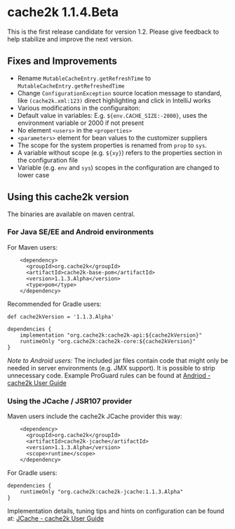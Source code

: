 # cache2k 1.1.4.Beta

This is the first release candidate for version 1.2. Please give feedback to help
stabilize and improve the next version.
   
## Fixes and Improvements

- Rename `MutableCacheEntry.getRefreshTime` to `MutableCacheEntry.getRefreshedTime`  
- Change `ConfigurationException` source location message to standard, like `(cache2k.xml:123)` 
  direct highlighting and click in IntelliJ works
- Various modifications in the configuraiton:
- Default value in variables: E.g. `${env.CACHE_SIZE:-2000}`, uses the environment variable or 2000 if not present
- No element `<users>` in the `<properties>`
- `<parameters>` element for bean values to the customizer suppliers
- The scope for the system properties is renamed from `prop` to `sys`.
- A variable without scope (e.g. `${xy}`) refers to the properties section in the configuration file
- Variable (e.g. `env` and `sys`) scopes in the configuration are changed to lower case
  

## Using this cache2k version

The binaries are available on maven central.

### For Java SE/EE and Android environments

For Maven users:

````
    <dependency>
      <groupId>org.cache2k</groupId>
      <artifactId>cache2k-base-pom</artifactId>
      <version>1.1.3.Alpha</version>
      <type>pom</type>
    </dependency>
````

Recommended for Gradle users:

````
def cache2kVersion = '1.1.3.Alpha'

dependencies {
    implementation "org.cache2k:cache2k-api:${cache2kVersion}"
    runtimeOnly "org.cache2k:cache2k-core:${cache2kVersion}"
}
````

_Note to Android users:_ The included jar files contain code that might only be needed in server environments (e.g. JMX support).
It is possible to strip unnecessary code. Example ProGuard rules can be found at [Andriod - cache2k User Guide](https://cache2k.org/docs/latest/user-guide.html#android)

### Using the JCache / JSR107 provider

Maven users include the cache2k JCache provider this way:

````
    <dependency>
      <groupId>org.cache2k</groupId>
      <artifactId>cache2k-jcache</artifactId>
      <version>1.1.3.Alpha</version>
      <scope>runtime</scope>
    </dependency>
````

For Gradle users:

````
dependencies {
    runtimeOnly "org.cache2k:cache2k-jcache:1.1.3.Alpha"
}
````

Implementation details, tuning tips and hints on configuration can be found at: [JCache - cache2k User Guide](https://cache2k.org/docs/latest/user-guide.html#jcache)
